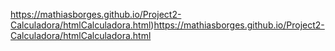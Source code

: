 https://mathiasborges.github.io/Project2-Calculadora/htmlCalculadora.html)https://mathiasborges.github.io/Project2-Calculadora/htmlCalculadora.html
